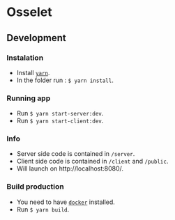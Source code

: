 # Osselet

## Development

### Instalation

- Install [`yarn`](https://yarnpkg.com/).
- In the folder run : `$ yarn install`.

### Running app

- Run `$ yarn start-server:dev`.
- Run `$ yarn start-client:dev`.

### Info

- Server side code is contained in `/server`.
- Client side code is contained in `/client` and `/public`.
- Will launch on http://localhost:8080/.

### Build production

- You need to have [`docker`](https://www.docker.com/) installed.
- Run `$ yarn build`.